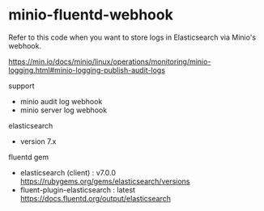 # minio-fluentd-webhook

Refer to this code when you want to store logs in Elasticsearch via Minio's webhook.

https://min.io/docs/minio/linux/operations/monitoring/minio-logging.html#minio-logging-publish-audit-logs

support
- minio audit log webhook
- minio server log webhook

elasticsearch
- version 7.x

fluentd gem
- elasticsearch (client) : v7.0.0 https://rubygems.org/gems/elasticsearch/versions
- fluent-plugin-elasticsearch : latest https://docs.fluentd.org/output/elasticsearch
